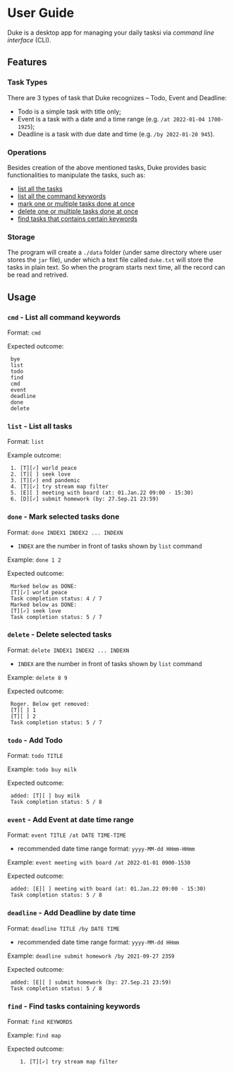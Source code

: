# User Guide
Duke is a desktop app for managing your daily tasksi via _command line interface_ (CLI). 

## Features 

### Task Types
There are 3 types of task that Duke recognizes – Todo, Event and Deadline:  
+ Todo is a simple task with title only; 
+ Event is a task with a date and a time range (e.g. `/at 2022-01-04 1700-1925`);
+ Deadline is a task with due date and time (e.g. `/by 2022-01-20 945`).

### Operations
Besides creation of the above mentioned tasks, Duke provides basic functionalities to manipulate the tasks, such as: 
+ [list all the tasks](#cmd---List-all-commend-keywords)
+ [list all the command keywords](#list---List-all-tasks)
+ [mark one or multiple tasks done at once](#done---Mark-selected-tasks-done)
+ [delete one or multiple tasks done at once](#delete---Delete-seleted-tasks)
+ [find tasks that contains certain keywords](#find---Find-tasks-containing-keywords)

### Storage
The program will create a `./data` folder (under same directory where user stores the `jar` file), under which a text file called `duke.txt` will store the tasks in plain text. So when the program starts next time, all the record can be read and retrived. 

## Usage

### `cmd` - List all command keywords

Format: `cmd`

Expected outcome:

```
 bye
 list
 todo
 find
 cmd
 event
 deadline
 done
 delete
```
### `list` - List all tasks

Format: `list`

Example outcome:
```
 1. [T][✓] world peace
 2. [T][ ] seek love
 3. [T][✓] end pandemic
 4. [T][✓] try stream map filter
 5. [E][ ] meeting with board (at: 01.Jan.22 09:00 - 15:30)
 6. [D][✓] submit homework (by: 27.Sep.21 23:59)
```
### `done` - Mark selected tasks done

Format: `done INDEX1 INDEX2 ... INDEXN`
- `INDEX` are the number in front of tasks shown by `list` command

Example: `done 1 2`

Expected outcome:
```
 Marked below as DONE:
 [T][✓] world peace
 Task completion status: 4 / 7
 Marked below as DONE:
 [T][✓] seek love
 Task completion status: 5 / 7
```

### `delete` - Delete selected tasks 

Format: `delete INDEX1 INDEX2 ... INDEXN`
- `INDEX` are the number in front of tasks shown by `list` command

Example: `delete 8 9`

Expected outcome:
```
 Roger. Below get removed: 
 [T][ ] 1
 [T][ ] 2
 Task completion status: 5 / 7
```

### `todo` - Add Todo

Format: `todo TITLE`

Example: `todo buy milk`

Expected outcome:
```
 added: [T][ ] buy milk
 Task completion status: 5 / 8
```

### `event` - Add Event at date time range 

Format: `event TITLE /at DATE TIME-TIME`
- recommended date time range format: `yyyy-MM-dd HHmm-HHmm`

Example: `event meeting with board /at 2022-01-01 0900-1530`

Expected outcome:
```
 added: [E][ ] meeting with board (at: 01.Jan.22 09:00 - 15:30)
 Task completion status: 5 / 8
```

### `deadline` - Add Deadline by date time

Format: `deadline TITLE /by DATE TIME`
- recommended date time range format: `yyyy-MM-dd HHmm`

Example: `deadline submit homework /by 2021-09-27 2359`

Expected outcome:
```
 added: [E][ ] submit homework (by: 27.Sep.21 23:59)
 Task completion status: 5 / 8
```

### `find` - Find tasks containing keywords

Format: `find KEYWORDS`

Example: `find map`

Expected outcome:
```
	1. [T][✓] try stream map filter
```


